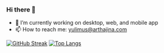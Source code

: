 ### Hi there 👋

- 🔭 I’m currently working on desktop, web, and mobile app
- 📫 How to reach me: yulimus@arthajina.com

[![GitHub Streak](https://github-readme-streak-stats.herokuapp.com/?user=Yulimus)](https://git.io/streak-stats)
[![Top Langs](https://github-readme-stats.vercel.app/api/top-langs/?username=Yulimus&layout=compact)](https://github.com/anuraghazra/github-readme-stats)
<!--
**Yulimus/Yulimus** is a ✨ _special_ ✨ repository because its `README.md` (this file) appears on your GitHub profile.

Here are some ideas to get you started:

- 🔭 I’m currently working on ...
- 🌱 I’m currently learning ...
- 👯 I’m looking to collaborate on ...
- 🤔 I’m looking for help with ...
- 💬 Ask me about ...
- 📫 How to reach me: ...
- 😄 Pronouns: ...
- ⚡ Fun fact: ...
-->

